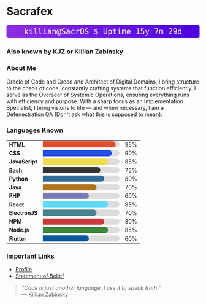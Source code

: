 # Sacrafex
![Uptime](https://raw.githubusercontent.com/Sacrafex/Sacrafex/main/uptime.svg)
### Also known by KJZ or Killian Zabinsky

### About Me

Oracle of Code and Creed and Architect of Digital Domains, I bring structure to the chaos of code, constantly crafting systems that function efficiently. I serve as the Overseer of Systemic Operations, ensuring everything runs with efficiency and purpose. With a sharp focus as an Implementation Specialist, I bring visions to life — and when necessary, I am a Defenestration QA (Don't ask what this is supposed to mean).

### Languages Known

<table>
  <tr>
    <td><b>HTML</b></td>
    <td>
      <div style="background:#ddd;border-radius:10px;width:200px;height:16px;">
        <div style="background:#e34c26;width:95%;height:100%;border-radius:0 10px 10px 0;"></div>
      </div>
    </td>
    <td>95%</td>
  </tr>
  <tr>
    <td><b>CSS</b></td>
    <td>
      <div style="background:#ddd;border-radius:10px;width:200px;height:16px;">
        <div style="background:#264de4;width:90%;height:100%;border-radius:0 10px 10px 0;"></div>
      </div>
    </td>
    <td>90%</td>
  </tr>
  <tr>
    <td><b>JavaScript</b></td>
    <td>
      <div style="background:#ddd;border-radius:10px;width:200px;height:16px;">
        <div style="background:#f0db4f;width:85%;height:100%;border-radius:0 10px 10px 0;"></div>
      </div>
    </td>
    <td>85%</td>
  </tr>
  <tr>
    <td><b>Bash</b></td>
    <td>
      <div style="background:#ddd;border-radius:10px;width:200px;height:16px;">
        <div style="background:#333;width:75%;height:100%;border-radius:0 10px 10px 0;"></div>
      </div>
    </td>
    <td>75%</td>
  </tr>
  <tr>
    <td><b>Python</b></td>
    <td>
      <div style="background:#ddd;border-radius:10px;width:200px;height:16px;">
        <div style="background:#306998;width:80%;height:100%;border-radius:0 10px 10px 0;"></div>
      </div>
    </td>
    <td>80%</td>
  </tr>
  <tr>
    <td><b>Java</b></td>
    <td>
      <div style="background:#ddd;border-radius:10px;width:200px;height:16px;">
        <div style="background:#b07219;width:70%;height:100%;border-radius:0 10px 10px 0;"></div>
      </div>
    </td>
    <td>70%</td>
  </tr>
  <tr>
    <td><b>PHP</b></td>
    <td>
      <div style="background:#ddd;border-radius:10px;width:200px;height:16px;">
        <div style="background:#777bb4;width:60%;height:100%;border-radius:0 10px 10px 0;"></div>
      </div>
    </td>
    <td>60%</td>
  </tr>
  <tr>
    <td><b>React</b></td>
    <td>
      <div style="background:#ddd;border-radius:10px;width:200px;height:16px;">
        <div style="background:#61dafb;width:85%;height:100%;border-radius:0 10px 10px 0;"></div>
      </div>
    </td>
    <td>85%</td>
  </tr>
  <tr>
    <td><b>ElectronJS</b></td>
    <td>
      <div style="background:#ddd;border-radius:10px;width:200px;height:16px;">
        <div style="background:#47848f;width:70%;height:100%;border-radius:0 10px 10px 0;"></div>
      </div>
    </td>
    <td>70%</td>
  </tr>
  <tr>
    <td><b>NPM</b></td>
    <td>
      <div style="background:#ddd;border-radius:10px;width:200px;height:16px;">
        <div style="background:#cb3837;width:80%;height:100%;border-radius:0 10px 10px 0;"></div>
      </div>
    </td>
    <td>80%</td>
  </tr>
  <tr>
    <td><b>Node.js</b></td>
    <td>
      <div style="background:#ddd;border-radius:10px;width:200px;height:16px;">
        <div style="background:#3c873a;width:85%;height:100%;border-radius:0 10px 10px 0;"></div>
      </div>
    </td>
    <td>85%</td>
  </tr>
  <tr>
    <td><b>Flutter</b></td>
    <td>
      <div style="background:#ddd;border-radius:10px;width:200px;height:16px;">
        <div style="background:#02569B;width:60%;height:100%;border-radius:0 10px 10px 0;"></div>
      </div>
    </td>
    <td>60%</td>
  </tr>
</table>

### Important Links

- [Profile](https://sacrafex.github.io/Sacrafex/etc/profile.html)
- [Statement of Belief](https://sacrafex.github.io/Sacrafex/etc/statement-of-belief.html)

> _"Code is just another language. I use it to speak truth."_  
> — Killian Zabinsky
